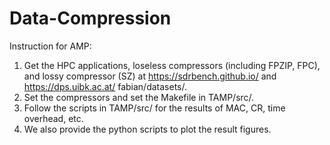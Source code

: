 # Data-Compression

Instruction for AMP:

1. Get the HPC applications, loseless compressors (including FPZIP, FPC), and lossy compressor (SZ) at https://sdrbench.github.io/ and https://dps.uibk.ac.at/ fabian/datasets/.<br> 
2. Set the compressors and set the Makefile in TAMP/src/.<br>
3. Follow the scripts in TAMP/src/ for the results of MAC, CR, time overhead, etc.<br>
4. We also provide the python scripts to plot the result figures. 
